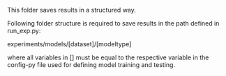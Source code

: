 This folder saves results in a structured way.

Following folder structure is required to save results in the path defined in run_exp.py:

experiments/models/[dataset]/[modeltype]

where all variables in [] must be equal to the respective variable in the config-py file used for defining model training and testing.
